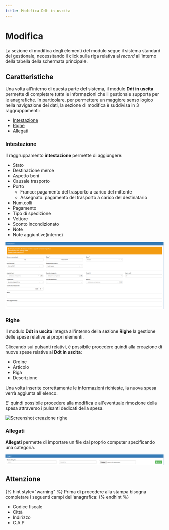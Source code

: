 ```yaml
---
title: Modifica Ddt in uscita
---
```


# Modifica

La sezione di modifica degli elementi del modulo segue il sistema standard del gestionale, necessitando il click sulla riga relativa al _record_ all'interno della tabella della schermata principale.

## Caratteristiche

Una volta all'interno di questa parte del sistema, il modulo **Ddt in uscita** permette di completare _tutte_ le informazioni che il gestionale supporta per le anagrafiche. In particolare, per permettere un maggiore senso logico nella navigazione dei dati, la sezione di modifica è suddivisa in 3 raggruppamenti:

* [Intestazione](modificaddtinuscita.md#intestazione)
* [Righe](modificaddtinuscita.md#righe)
* [Allegati](modificaddtinuscita.md#allegati)

### Intestazione

Il raggruppamento **intestazione** permette di aggiungere:

* Stato
* Destinazione merce
* Aspetto beni
* Causale trasporto
* Porto
  * Franco: pagamento del trasporto a carico del mittente 
  * Assegnato: pagamento del trasporto a carico del destinatario
* Num.colli
* Pagamento
* Tipo di spedizione
* Vettore 
* Sconto incondizionato
* Note
* Note aggiuntive\(interne\)

![Screenshot sezione intestazione](../../../.gitbook/assets/intestazioneddtinuscita.PNG)

### Righe

Il modulo **Ddt in uscita** integra all'interno della sezione **Righe** la gestione delle spese relative ai propri elementi.

Cliccando sui pulsanti relativi, è possibile procedere quindi alla creazione di nuove spese relative ai **Ddt in uscita**:

* Ordine
* Articolo
* Riga
* Descrizione

Una volta inserite correttamente le informazioni richieste, la nuova spesa verrà aggiunta all'elenco.

E' quindi possibile procedere alla modifica e all'eventuale rimozione della spesa attraverso i pulsanti dedicati della spesa.

![Screenshot creazione righe ](https://github.com/devcode-it/openstamanager-docs/tree/5242b6a23c677db2f5451152c8e4c4aded3a99cf/.gitbook/assets/righeddtinuscita-1.PNG)

### Allegati

**Allegati** permette di importare un file dal proprio computer specificando una categoria.

![Screenshot caricamento allegati](../../../.gitbook/assets/allegatiddtinuscita.PNG)

## Attenzione

{% hint style="warning" %}
Prima di procedere alla stampa bisogna completare i seguenti campi dell'anagrafica:
{% endhint %}

* Codice fiscale
* Città
* Indirizzo
* C.A.P

